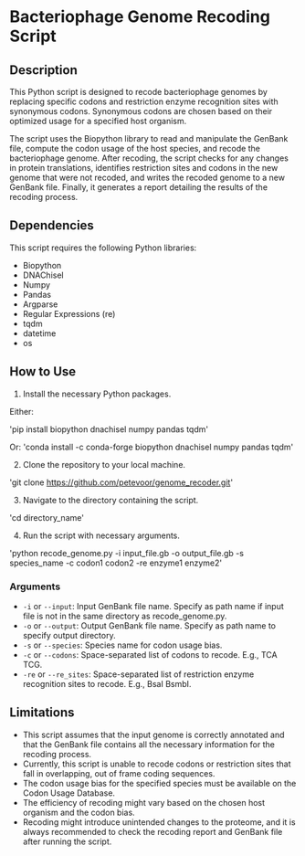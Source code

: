 # Bacteriophage Genome Recoding Script

## Description

This Python script is designed to recode bacteriophage genomes by replacing specific codons and restriction enzyme recognition sites with synonymous codons. Synonymous codons are chosen based on their optimized usage for a specified host organism.

The script uses the Biopython library to read and manipulate the GenBank file, compute the codon usage of the host species, and recode the bacteriophage genome. After recoding, the script checks for any changes in protein translations, identifies restriction sites and codons in the new genome that were not recoded, and writes the recoded genome to a new GenBank file. Finally, it generates a report detailing the results of the recoding process.

## Dependencies

This script requires the following Python libraries:

- Biopython
- DNAChisel
- Numpy
- Pandas
- Argparse
- Regular Expressions (re)
- tqdm
- datetime
- os

## How to Use

1. Install the necessary Python packages.

Either:

'pip install biopython dnachisel numpy pandas tqdm'

Or: 'conda install -c conda-forge biopython dnachisel numpy pandas tqdm'

2. Clone the repository to your local machine.

'git clone https://github.com/petevoor/genome_recoder.git'

3. Navigate to the directory containing the script.

'cd directory_name'

4. Run the script with necessary arguments.

'python recode_genome.py -i input_file.gb -o output_file.gb -s species_name -c codon1 codon2 -re enzyme1 enzyme2'

### Arguments

- `-i` or `--input`: Input GenBank file name. Specify as path name if input file is not in the same directory as recode_genome.py.
- `-o` or `--output`: Output GenBank file name. Specify as path name to specify output directory.
- `-s` or `--species`: Species name for codon usage bias.
- `-c` or `--codons`: Space-separated list of codons to recode. E.g., TCA TCG.
- `-re` or `--re_sites`: Space-separated list of restriction enzyme recognition sites to recode. E.g., BsaI BsmbI.

## Limitations

- This script assumes that the input genome is correctly annotated and that the GenBank file contains all the necessary information for the recoding process.
- Currently, this script is unable to recode codons or restriction sites that fall in overlapping, out of frame coding sequences.
- The codon usage bias for the specified species must be available on the Codon Usage Database.
- The efficiency of recoding might vary based on the chosen host organism and the codon bias.
- Recoding might introduce unintended changes to the proteome, and it is always recommended to check the recoding report and GenBank file after running the script.